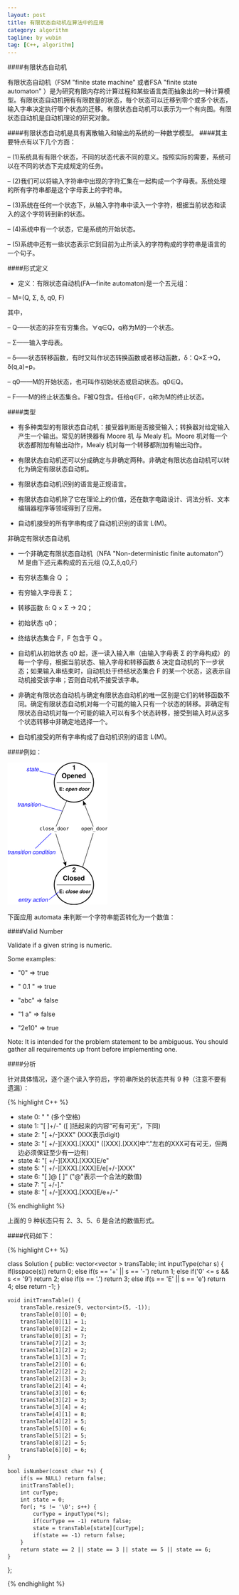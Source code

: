 ```yaml
---
layout: post
title: 有限状态自动机在算法中的应用
category: algorithm
tagline: by wubin
tag: [C++, algorithm]
---
```


####有限状态自动机

有限状态自动机（FSM "finite state machine" 或者FSA "finite state automaton" ）是为研究有限内存的计算过程和某些语言类而抽象出的一种计算模型。有限状态自动机拥有有限数量的状态，每个状态可以迁移到零个或多个状态，输入字串决定执行哪个状态的迁移。有限状态自动机可以表示为一个有向图。有限状态自动机是自动机理论的研究对象。
<!--more-->
####有限状态自动机是具有离散输入和输出的系统的一种数学模型。
####其主要特点有以下几个方面：

– (1)系统具有有限个状态，不同的状态代表不同的意义。按照实际的需要，系统可以在不同的状态下完成规定的任务。

– (2)我们可以将输入字符串中出现的字符汇集在一起构成一个字母表。系统处理的所有字符串都是这个字母表上的字符串。

– (3)系统在任何一个状态下，从输入字符串中读入一个字符，根据当前状态和读入的这个字符转到新的状态。

– (4)系统中有一个状态，它是系统的开始状态。

– (5)系统中还有一些状态表示它到目前为止所读入的字符构成的字符串是语言的一个句子。

####形式定义

* 定义：有限状态自动机(FA—finite automaton)是一个五元组：

– M=(Q, Σ, δ, q0, F)

其中，

– Q——状态的非空有穷集合。∀q∈Q，q称为M的一个状态。

– Σ——输入字母表。

– δ——状态转移函数，有时又叫作状态转换函数或者移动函数，δ：Q×Σ→Q，δ(q,a)=p。

– q0——M的开始状态，也可叫作初始状态或启动状态。q0∈Q。

– F——M的终止状态集合。F被Q包含。任给q∈F，q称为M的终止状态。

####类型

- 有多种类型的有限状态自动机：接受器判断是否接受输入；转换器对给定输入产生一个输出。常见的转换器有 Moore 机 与 Mealy 机。Moore 机对每一个状态都附加有输出动作，Mealy 机对每一个转移都附加有输出动作。

- 有限状态自动机还可以分成确定与非确定两种。非确定有限状态自动机可以转化为确定有限状态自动机。

- 有限状态自动机识别的语言是正规语言。

- 有限状态自动机除了它在理论上的价值，还在数字电路设计、词法分析、文本编辑器程序等领域得到了应用。

- 自动机接受的所有字串构成了自动机识别的语言 L(M)。

非确定有限状态自动机

- 一个非确定有限状态自动机（NFA "Non-deterministic finite automaton"）M 是由下述元素构成的五元组 (Q,Σ,δ,q0,F)

* 有穷状态集合 Q ；

* 有穷输入字母表 Σ；

* 转移函数 δ: Q × Σ -> 2Q；

* 初始状态 q0；

* 终结状态集合 F，F 包含于 Q 。

- 自动机从初始状态 q0 起，逐一读入输入串（由输入字母表 Σ 的字母构成）的每一个字母，根据当前状态、输入字母和转移函数 δ 决定自动机的下一步状态；如果输入串结束时，自动机处于终结状态集合 F 的某一个状态，这表示自动机接受该字串；否则自动机不接受该字串。

- 非确定有限状态自动机与确定有限状态自动机的唯一区别是它们的转移函数不同。确定有限状态自动机对每一个可能的输入只有一个状态的转移。非确定有限状态自动机对每一个可能的输入可以有多个状态转移，接受到输入时从这多个状态转移中非确定地选择一个。

- 自动机接受的所有字串构成了自动机识别的语言 L(M)。

####例如：

![Alt text](/img/automata.png)

下面应用 automata 来判断一个字符串能否转化为一个数值：

####Valid Number

Validate if a given string is numeric.

Some examples:

* "0" => true

* " 0.1 " => true

* "abc" => false

* "1 a" => false

* "2e10" => true

Note: It is intended for the problem statement to be ambiguous. You should gather all requirements up front before implementing one.

####分析

针对具体情况，逐个逐个读入字符后，字符串所处的状态共有 9 种（注意不要有遗漏）：

{% highlight C++ %}

* state 0: "   " (多个空格)
* state 1: "[   ]+/-" ([ ]括起来的内容“可有可无”，下同)
* state 2: "[   +/-]XXX" (XXX表示digit)
* state 3: "[   +/-][XXX].[XXX]" ([XXX].[XXX]中“.”左右的XXX可有可无，但两边必须保证至少有一边有)
* state 4: "[   +/-][XXX].[XXX]E/e" 
* state 5: "[   +/-][XXX].[XXX]E/e[+/-]XXX"
* state 6: "[   ]@ [   ]" ("@"表示一个合法的数值)
* state 7: "[   +/-]."
* state 8: "[   +/-][XXX].[XXX]E/e+/-"

{% endhighlight %}

上面的 9 种状态只有 2、3、5、6 是合法的数值形式。

####代码如下：

{% highlight C++ %}

class Solution {
public:
    vector<vector<int> > transTable;
    int inputType(char s) {
        if(isspace(s)) return 0;
        else if(s == '+' || s == '-') return 1;
        else if('0' <= s && s <= '9') return 2;
        else if(s == '.') return 3;
        else if(s == 'E' || s == 'e') return 4;
        else return -1;
    }

    void initTransTable() {
        transTable.resize(9, vector<int>(5, -1));
        transTable[0][0] = 0;
        transTable[0][1] = 1;
        transTable[0][2] = 2;
        transTable[0][3] = 7;
        transTable[7][2] = 3;
        transTable[1][2] = 2;
        transTable[1][3] = 7;
        transTable[2][0] = 6;
        transTable[2][2] = 2;
        transTable[2][3] = 3;
        transTable[2][4] = 4;
        transTable[3][0] = 6;
        transTable[3][2] = 3;
        transTable[3][4] = 4;
        transTable[4][1] = 8;
        transTable[4][2] = 5;
        transTable[5][0] = 6;
        transTable[5][2] = 5;
        transTable[8][2] = 5;
        transTable[6][0] = 6;
    }

    bool isNumber(const char *s) {
        if(s == NULL) return false;
        initTransTable();
        int curType;
        int state = 0;
        for(; *s != '\0'; s++) {
            curType = inputType(*s);
            if(curType == -1) return false;
            state = transTable[state][curType];
            if(state == -1) return false;
        }
        return state == 2 || state == 3 || state == 5 || state == 6;
    }
};

{% endhighlight %}

